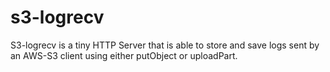 # s3-logrecv

S3-logrecv is a tiny HTTP Server that is able to store and save logs sent by an AWS-S3 client using either putObject or uploadPart.